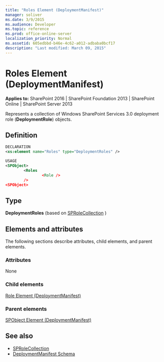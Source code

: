 ```yaml
---
title: "Roles Element (DeploymentManifest)"
manager: soliver
ms.date: 3/9/2015
ms.audience: Developer
ms.topic: reference
ms.prod: office-online-server
localization_priority: Normal
ms.assetid: 605edbbd-b46e-4c62-a012-adbaba0bcf17
description: "Last modified: March 09, 2015"
---
```


# Roles Element (DeploymentManifest)

**Applies to:** SharePoint 2016 | SharePoint Foundation 2013 | SharePoint Online | SharePoint Server 2013 
  
Represents a collection of Windows SharePoint Services 3.0 deployment role (**DeploymentRole**) objects.

## Definition

```XML
DECLARATION
<xs:element name="Roles" type="DeploymentRoles" />

USAGE
<SPObject>
        <Roles
                <Role />
        />
<SPObject>

```

## Type

**DeploymentRoles** (based on [SPRoleCollection](https://msdn.microsoft.com/library/Microsoft.SharePoint.SPRoleCollection.aspx) ) 
  
## Elements and attributes

The following sections describe attributes, child elements, and parent elements.

### Attributes

None
   
### Child elements

[Role Element (DeploymentManifest)](role-element-deploymentmanifest.md)
   
### Parent elements

[SPObject Element (DeploymentManifest)](spobject-element-deploymentmanifest.md)
   
## See also

- [SPRoleCollection](https://msdn.microsoft.com/library/Microsoft.SharePoint.SPRoleCollection.aspx)
- [DeploymentManifest Schema](deploymentmanifest-schema.md)

